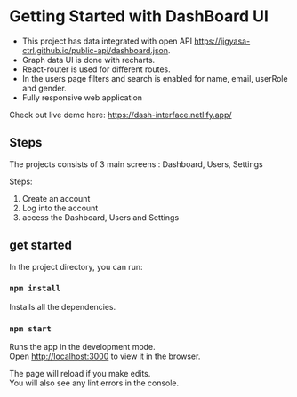 # Getting Started with DashBoard UI

- This project has data integrated with open API https://jigyasa-ctrl.github.io/public-api/dashboard.json.
- Graph data UI is done with recharts. 
- React-router is used for different routes.
- In the users page filters and search is enabled for name, email, userRole and gender.
- Fully responsive web application

Check out live demo here: https://dash-interface.netlify.app/

## Steps

The projects consists of 3 main screens : Dashboard, Users, Settings

Steps: 
1. Create an account
2. Log into the account
3. access the Dashboard, Users and Settings


## get started 

In the project directory, you can run:
### `npm install`

Installs all the dependencies.

### `npm start`

Runs the app in the development mode.\
Open [http://localhost:3000](http://localhost:3000) to view it in the browser.

The page will reload if you make edits.\
You will also see any lint errors in the console.


